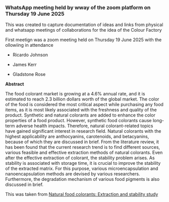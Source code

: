 

### WhatsApp meeting held by wway of the zoom platform on Thursday 19 June 2025

This was created to capture documentation of ideas and links from physical and whatsapp meetings of collaborations for the idea of the Colour Factory

First meetign was a zoom meeting held on Thursday 19 June 2025 with the ollowiing in attendance

- Ricardo Johnson

- James Kerr

- Gladstone Rose


**Abstract**

The food colorant market is growing at a 4.6% annual rate, and it is estimated to reach 2.3 billion dollars worth of the global market. The color of the food is considered the most critical aspect while purchasing any food items, as it is most likely associated with the freshness and quality of the product. Synthetic and natural colorants are added to enhance the color properties of a food product. However, synthetic food colorants cause long-term adverse health impacts. Therefore, natural colorant-related topics have gained significant interest in research field. Natural colorants with the highest applicability are anthocyanins, carotenoids, and betacyanins, because of which they are discussed in brief. From the literature review, it has been found that the current research trend is to find different sources, various feasible and effective extraction methods of natural colorants. Even after the effective extraction of colorant, the stability problem arises. As stability is associated with storage time, it is crucial to improve the stability of the extracted matrix. For this purpose, various microencapsulation and nanoencapsulation methods are devised by various researchers. Furthermore, the degradation mechanism of various food pigments is also discussed in brief.


This was taken from [Natural food colorants: Extraction and stability study](./https://www.sciencedirect.com/science/article/abs/pii/S2214785321078767)
